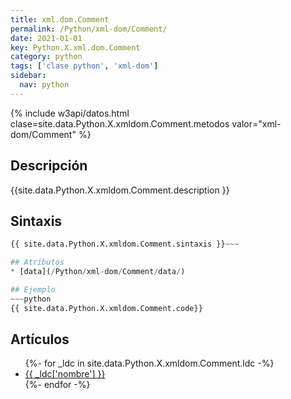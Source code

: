 ```yaml
---
title: xml.dom.Comment
permalink: /Python/xml-dom/Comment/
date: 2021-01-01
key: Python.X.xml.dom.Comment
category: python
tags: ['clase python', 'xml-dom']
sidebar: 
  nav: python
---
```


{% include w3api/datos.html clase=site.data.Python.X.xmldom.Comment.metodos valor="xml-dom/Comment" %}

## Descripción
{{site.data.Python.X.xmldom.Comment.description }}

## Sintaxis
~~~python
{{ site.data.Python.X.xmldom.Comment.sintaxis }}~~~

## Atributos
* [data](/Python/xml-dom/Comment/data/)

## Ejemplo
~~~python
{{ site.data.Python.X.xmldom.Comment.code}}
~~~

## Artículos
<ul>
{%- for _ldc in site.data.Python.X.xmldom.Comment.ldc -%}
   <li>
       <a href="{{_ldc['url'] }}">{{ _ldc['nombre'] }}</a>
   </li>
{%- endfor -%}
</ul>
